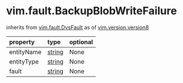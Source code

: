 vim.fault.BackupBlobWriteFailure
================================
inherits from [vim.fault.DvsFault](docs/vim.fault.DvsFault.md)
as of [vim.version.version8](docs/vim.version.md)

| property | type | optional |
|:---------|:-----|:---------|
| entityName | [string](string.md "string") | None |
| entityType | [string](string.md "string") | None |
| fault | [string](string.md "string") | None |
